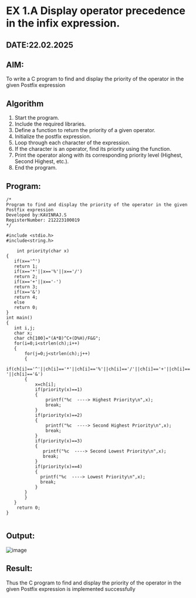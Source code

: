 # EX 1.A Display operator precedence in the infix expression.
## DATE:22.02.2025
## AIM:
To write a C program to find and display the priority of the operator in the given Postfix expression

## Algorithm
1. Start the program.  
2. Include the required libraries.  
3. Define a function to return the priority of a given operator.  
4. Initialize the postfix expression.  
5. Loop through each character of the expression.  
6. If the character is an operator, find its priority using the function.  
7. Print the operator along with its corresponding priority level (Highest, Second Highest, etc.).  
8. End the program.
## Program:
```
/*
Program to find and display the priority of the operator in the given Postfix expression
Developed by:KAVINRAJ.S
RegisterNumber: 212223100019
*/

#include <stdio.h>
#include<string.h>

    int priority(char x)
{
   if(x=='^')
   return 1;
   if(x=='*'||x=='%'||x=='/')
   return 2;
   if(x=='+'||x=='-')
   return 3;
   if(x=='&')
   return 4;
   else
   return 0;
}
int main()
{
   int i,j;
   char x;
   char ch[100]="(A*B)^C+(D%H)/F&G";
   for(i=0;i<strlen(ch);i++)
   {
       for(j=0;j<strlen(ch);j++)
       {
           if(ch[i]=='^'||ch[i]=='*'||ch[i]=='%'||ch[i]=='/'||ch[i]=='+'||ch[i]=='-'||ch[i]=='&')
       {
           x=ch[i];
           if(priority(x)==1)
           {
               printf("%c  ----> Highest Priority\n",x);
               break;
           }
           if(priority(x)==2)
           {
               printf("%c  ----> Second Highest Priority\n",x);
               break;
           }
           if(priority(x)==3)
           {
              printf("%c  ----> Second Lowest Priority\n",x);
              break;
           }
           if(priority(x)==4)
           {
             printf("%c  ----> Lowest Priority\n",x);
             break;
           }
       } 
       }
   }
    return 0;
}
   
```

## Output:
![image](https://github.com/user-attachments/assets/b8c2942a-16f1-4867-b629-f4bfc75dadd6)



## Result:
Thus the C program to find and display the priority of the operator in the given Postfix expression is implemented successfully
